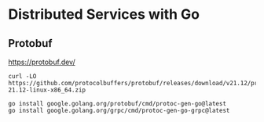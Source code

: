 Distributed Services with Go
===

Protobuf
--
https://protobuf.dev/

```
curl -LO https://github.com/protocolbuffers/protobuf/releases/download/v21.12/protoc-21.12-linux-x86_64.zip
```

```
go install google.golang.org/protobuf/cmd/protoc-gen-go@latest
go install google.golang.org/grpc/cmd/protoc-gen-go-grpc@latest
```
